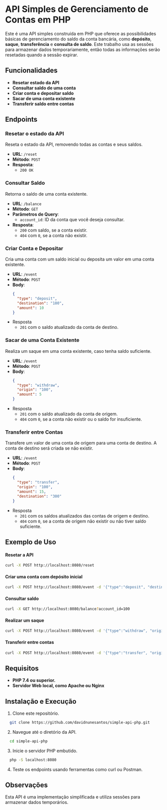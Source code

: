 # API Simples de Gerenciamento de Contas em PHP

Este é uma API simples construída em PHP que oferece as possibilidades básicas de gerenciamento do saldo da conta bancária, como **depósito**, **saque**, **transferência** e **consulta de saldo**. Este trabalho usa as sessões para armazenar dados temporariamente, então todas as informações serão resetadas quando a sessão expirar.

## Funcionalidades

- **Resetar estado da API**
- **Consultar saldo de uma conta**
- **Criar conta e depositar saldo**
- **Sacar de uma conta existente**
- **Transferir saldo entre contas**

## Endpoints

### Resetar o estado da API

Reseta o estado da API, removendo todas as contas e seus saldos.

- **URL**: `/reset`
- **Método**: `POST`
- **Resposta**:
  - `200 OK`

### Consultar Saldo

Retorna o saldo de uma conta existente.

- **URL**: `/balance`
- **Método**: `GET`
- **Parâmetros de Query**:
  - `account_id`: ID da conta que você deseja consultar.
- **Resposta**:
  - `200` com saldo, se a conta existir.
  - `404` com `0`, se a conta não existir.

### Criar Conta e Depositar

Cria uma conta com um saldo inicial ou deposita um valor em uma conta existente.

- **URL**: `/event`
- **Método**: `POST`
- **Body**:
  ```json
  {
    "type": "deposit",
    "destination": "100",
    "amount": 10
  }
  ```
- Resposta
    - `201` com o saldo atualizado da conta de destino.

### Sacar de uma Conta Existente

Realiza um saque em uma conta existente, caso tenha saldo suficiente.

- **URL**: `/event`
- **Método**: `POST`
- **Body**:
  ```json
  {
    "type": "withdraw",
    "origin": "100",
    "amount": 5
  }
  ```
- Resposta
    - `201` com o saldo atualizado da conta de origem.
    - `404` com `0`, se a conta não existir ou o saldo for insuficiente.

### Transferir entre Contas

Transfere um valor de uma conta de origem para uma conta de destino. A conta de destino será criada se não existir.

- **URL**: `/event`
- **Método**: `POST`
- **Body**:
  ```json
  {
    "type": "transfer",
    "origin": "100",
    "amount": 15,
    "destination": "300"
  }
  ```
- Resposta
    - `201` com os saldos atualizados das contas de origem e destino.
    - `404` com `0`, se a conta de origem não existir ou não tiver saldo suficiente.

## Exemplo de Uso

#### Resetar a API

  ```bash
  curl -X POST http://localhost:8080/reset
  ```

#### Criar uma conta com depósito inicial

  ```bash
  curl -X POST http://localhost:8080/event -d '{"type":"deposit", "destination":"100", "amount":10}'
  ```

#### Consultar saldo

  ```bash
  curl -X GET http://localhost:8080/balance?account_id=100
  ```

#### Realizar um saque

  ```bash
  curl -X POST http://localhost:8080/event -d '{"type":"withdraw", "origin":"100", "amount":5}'
  ```

#### Transferir entre contas

  ```bash
  curl -X POST http://localhost:8080/event -d '{"type":"transfer", "origin":"100", "amount":5, "destination":"200"}'
  ```

## Requisitos

- **PHP 7.4 ou superior.**
- **Servidor Web local, como Apache ou Nginx**

## Instalação e Execução

1. Clone este repositório.
```bash
  git clone https://github.com/davidnunesantos/simple-api-php.git
  ```

2. Navegue até o diretório da API.
```bash
  cd simple-api-php
  ```

3. Inicie o servidor PHP embutido.
```bash
  php -S localhost:8080
  ```

4. Teste os endpoints usando ferramentas como curl ou Postman.

## Observações

Esta API é uma implementação simplificada e utiliza sessões para armazenar dados temporários.


